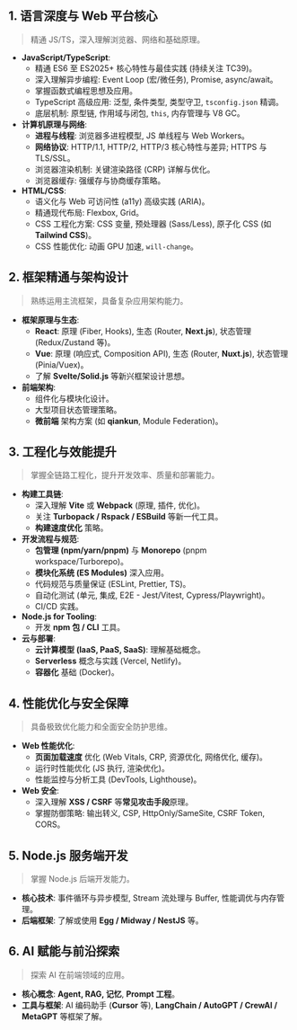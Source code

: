 ## 1. 语言深度与 Web 平台核心

> 精通 JS/TS，深入理解浏览器、网络和基础原理。

-   **JavaScript/TypeScript**:
    -   精通 ES6 至 ES2025+ 核心特性与最佳实践 (持续关注 TC39)。
    -   深入理解异步编程: Event Loop (宏/微任务), Promise, async/await。
    -   掌握函数式编程思想及应用。
    -   TypeScript 高级应用: 泛型, 条件类型, 类型守卫, `tsconfig.json` 精调。
    -   底层机制: 原型链, 作用域与闭包, `this`, 内存管理与 V8 GC。
-   **计算机原理与网络**:
    -   **进程与线程**: 浏览器多进程模型, JS 单线程与 Web Workers。
    -   **网络协议**: HTTP/1.1, HTTP/2, HTTP/3 核心特性与差异; HTTPS 与 TLS/SSL。
    -   浏览器渲染机制: 关键渲染路径 (CRP) 详解与优化。
    -   浏览器缓存: 强缓存与协商缓存策略。
-   **HTML/CSS**:
    -   语义化与 Web 可访问性 (a11y) 高级实践 (ARIA)。
    -   精通现代布局: Flexbox, Grid。
    -   CSS 工程化方案: CSS 变量, 预处理器 (Sass/Less), 原子化 CSS (如 **Tailwind CSS**)。
    -   CSS 性能优化: 动画 GPU 加速, `will-change`。

## 2. 框架精通与架构设计

> 熟练运用主流框架，具备复杂应用架构能力。

-   **框架原理与生态**:
    -   **React**: 原理 (Fiber, Hooks), 生态 (Router, **Next.js**), 状态管理 (Redux/Zustand 等)。
    -   **Vue**: 原理 (响应式, Composition API), 生态 (Router, **Nuxt.js**), 状态管理 (Pinia/Vuex)。
    -   了解 **Svelte/Solid.js** 等新兴框架设计思想。
-   **前端架构**:
    -   组件化与模块化设计。
    -   大型项目状态管理策略。
    -   **微前端** 架构方案 (如 **qiankun**, Module Federation)。

## 3. 工程化与效能提升

> 掌握全链路工程化，提升开发效率、质量和部署能力。

-   **构建工具链**:
    -   深入理解 **Vite** 或 **Webpack** (原理, 插件, 优化)。
    -   关注 **Turbopack / Rspack / ESBuild** 等新一代工具。
    -   **构建速度优化** 策略。
-   **开发流程与规范**:
    -   **包管理 (npm/yarn/pnpm)** 与 **Monorepo** (pnpm workspace/Turborepo)。
    -   **模块化系统 (ES Modules)** 深入应用。
    -   代码规范与质量保证 (ESLint, Prettier, TS)。
    -   自动化测试 (单元, 集成, E2E - Jest/Vitest, Cypress/Playwright)。
    -   CI/CD 实践。
-   **Node.js for Tooling**:
    -   开发 **npm 包 / CLI** 工具。
-   **云与部署**:
    -   **云计算模型 (IaaS, PaaS, SaaS)**: 理解基础概念。
    -   **Serverless** 概念与实践 (Vercel, Netlify)。
    -   **容器化** 基础 (Docker)。

## 4. 性能优化与安全保障

> 具备极致优化能力和全面安全防护思维。

-   **Web 性能优化**:
    -   **页面加载速度** 优化 (Web Vitals, CRP, 资源优化, 网络优化, 缓存)。
    -   运行时性能优化 (JS 执行, 渲染优化)。
    -   性能监控与分析工具 (DevTools, Lighthouse)。
-   **Web 安全**:
    -   深入理解 **XSS / CSRF** 等**常见攻击手段**原理。
    -   掌握防御策略: 输出转义, CSP, HttpOnly/SameSite, CSRF Token, CORS。

## 5. Node.js 服务端开发

> 掌握 Node.js 后端开发能力。

-   **核心技术**: 事件循环与异步模型, Stream 流处理与 Buffer, 性能调优与内存管理。
-   **后端框架**: 了解或使用 **Egg / Midway / NestJS** 等。

## 6. AI 赋能与前沿探索

> 探索 AI 在前端领域的应用。

-   **核心概念**: **Agent, RAG, 记忆**, **Prompt 工程**。
-   **工具与框架**: AI 编码助手 (**Cursor** 等), **LangChain / AutoGPT / CrewAI / MetaGPT** 等框架了解。